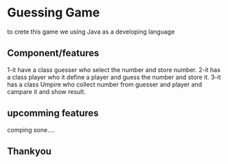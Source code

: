 # Guessing Game

to crete this game we using Java as a developing language

## Component/features 
1-it have a  class guesser who select  the number and store number.
2-it has a class player who it define a player and guess the number and store it.
3-it has a class Umpire who collect number from guesser and player and campare it and show result.


## upcomming features
comping sone....

## Thankyou


